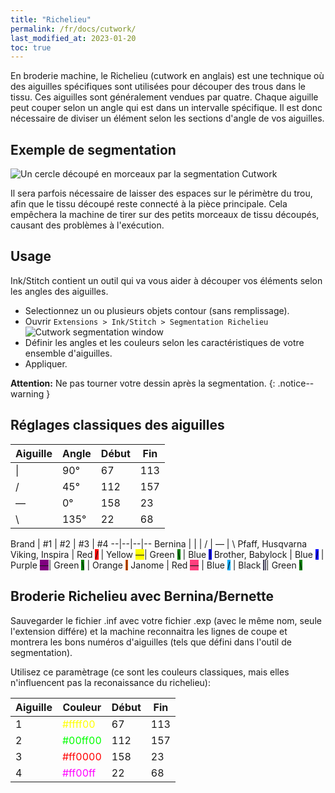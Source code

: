 ```yaml
---
title: "Richelieu"
permalink: /fr/docs/cutwork/
last_modified_at: 2023-01-20
toc: true
---
```

En broderie machine, le Richelieu (cutwork en anglais) est une technique où des aiguilles spécifiques sont utilisées pour découper des trous dans le tissu. Ces aiguilles sont généralement vendues par quatre. Chaque aiguille peut couper selon un angle qui est dans un intervalle spécifique. Il est donc nécessaire de diviser un élément selon les sections d'angle de vos aiguilles.

## Exemple de segmentation

![Un cercle découpé en morceaux par la segmentation Cutwork](/assets/images/docs/cutwork-segmentation.png)

Il sera parfois nécessaire de laisser des espaces sur le périmètre du trou, afin que le tissu découpé reste connecté à la pièce principale. Cela empêchera la machine de  tirer sur des petits morceaux de tissu découpés, causant des problèmes à l'exécution.


## Usage

Ink/Stitch contient un outil qui va vous aider à découper vos éléments selon les angles des aiguilles.

* Selectionnez un ou plusieurs objets contour (sans remplissage). 
* Ouvrir `Extensions > Ink/Stitch > Segmentation Richelieu`
  ![Cutwork segmentation window](/assets/images/docs/fr/cutwork-segmentation.png)
* Définir les angles et les couleurs selon les caractéristiques de votre ensemble d'aiguilles.
* Appliquer.


**Attention:** Ne pas tourner votre dessin après la segmentation.
{: .notice--warning }

## Réglages classiques  des aiguilles


Aiguille|Angle                                    |Début|Fin
------|-------------------------------------------|-----|---
<span class="cwd">&#124;</span>   | 90°  | 67  | 113
<span class="cwd">/</span>        | 45°  | 112 | 157
<span class="cwd">&#8213;</span>  | 0°   | 158 | 23
<span class="cwd">&#x5c;</span>   | 135° | 22  | 68


Brand | #1  | #2 | #3 | #4
--|--|--|--
Bernina                  | <span class="cwd">&#124;</span>                                | <span class="cwd">/</span>                                        | <span class="cwd">&#8213;</span>                                   | <span class="cwd">&#x5c;</span>
Pfaff, Husqvarna Viking, Inspira | Red <span class="cwd" style="background:red;">/</span> | Yellow <span class="cwd" style="background: yellow">&#8213;</span>| Green <span class="cwd" style="background: green;">&#x5c;</span>   | Blue <span class="cwd" style="background: blue">&#124;</span>
Brother, Babylock        | Blue <span class="cwd" style="background: blue;">/</span>      | Purple <span class="cwd" style="background: purple;">&#8213;</span>| Green <span class="cwd" style="background: green;">&#x5c;</span>  | Orange <span class="cwd" style="background: #ff6000;">&#124;</span>
Janome                   | Red <span class="cwd" style="background: #ff3f7e;">&#8213;</span>  | Blue <span class="cwd" style="background: #00abff;">/</span>          | Black <span class="cwd" style="background: #413f57; color: white;">&#124;</span>| Green <span class="cwd" style="background: green;">&#x5c;</span>


## Broderie Richelieu avec  Bernina/Bernette

Sauvegarder le fichier .inf avec votre fichier .exp (avec le même nom, seule l'extension différe) et la machine reconnaitra les lignes de coupe et montrera les bons numéros d'aiguilles (tels que défini dans l'outil de segmentation).

Utilisez ce paramètrage (ce sont les couleurs classiques, mais elles n'influencent pas la reconaissance du richelieu):

Aiguille|Couleur                                 |Début|Fin
------|-------------------------------------------|-----|---
1     |<span style="color: #ffff00">#ffff00</span>|67   |113
2     |<span style="color: #00ff00">#00ff00</span>|112  |157
3     |<span style="color: #ff0000">#ff0000</span>|158  |23
4     |<span style="color: #ff00ff">#ff00ff</span>|22   |68

